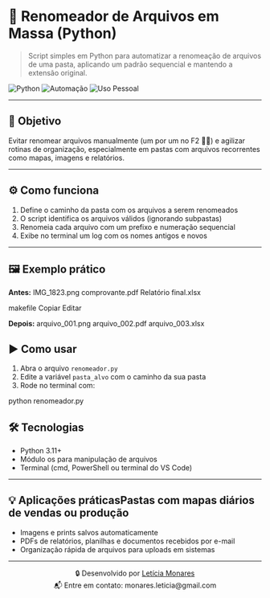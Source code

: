 # 🧹 Renomeador de Arquivos em Massa (Python)

> Script simples em Python para automatizar a renomeação de arquivos de uma pasta, aplicando um padrão sequencial e mantendo a extensão original.

![Python](https://img.shields.io/badge/Python-3.11-blue)
![Automação](https://img.shields.io/badge/Automação-Terminal-purple)
![Uso Pessoal](https://img.shields.io/badge/Aplicação-Prática-success)

---

## 📌 Objetivo

Evitar renomear arquivos manualmente (um por um no F2 😮‍💨) e agilizar rotinas de organização, especialmente em pastas com arquivos recorrentes como mapas, imagens e relatórios.

---

## ⚙️ Como funciona

1. Define o caminho da pasta com os arquivos a serem renomeados
2. O script identifica os arquivos válidos (ignorando subpastas)
3. Renomeia cada arquivo com um prefixo e numeração sequencial
4. Exibe no terminal um log com os nomes antigos e novos

---

## 🖼️ Exemplo prático

**Antes:**
IMG_1823.png
comprovante.pdf
Relatório final.xlsx

makefile
Copiar
Editar

**Depois:**
arquivo_001.png
arquivo_002.pdf
arquivo_003.xlsx

## ▶️ Como usar

1. Abra o arquivo `renomeador.py`
2. Edite a variável `pasta_alvo` com o caminho da sua pasta
3. Rode no terminal com:

python renomeador.py

## 🛠️ Tecnologias

- Python 3.11+
- Módulo os para manipulação de arquivos
- Terminal (cmd, PowerShell ou terminal do VS Code)

---

## 💡 Aplicações práticasPastas com mapas diários de vendas ou produção

- Imagens e prints salvos automaticamente
- PDFs de relatórios, planilhas e documentos recebidos por e-mail
- Organização rápida de arquivos para uploads em sistemas

---

<p align="center">
  🔒 Desenvolvido por <a href="https://www.linkedin.com/in/leticia-monares-875493182/">Letícia Monares</a><br>
  📬 Entre em contato: monares.leticia@gmail.com
</p>

